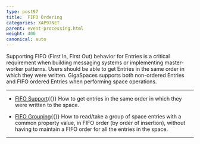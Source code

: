 ```yaml
---
type: post97
title:  FIFO Ordering
categories: XAP97NET
parent: event-processing.html
weight: 400
canonical: auto
---
```


Supporting FIFO (First In, First Out) behavior for Entries is a critical requirement when building messaging systems or implementing master-worker patterns. Users should be able to get Entries in the same order in which they were written. GigaSpaces supports both non-ordered Entries and FIFO ordered Entries when performing space operations.



<hr/>

- [FIFO Support](./fifo-support.html){{<wbr>}}
How to get entries in the same order in which they were written to the space.

- [FIFO Grouping](./fifo-grouping.html){{<wbr>}}
How to read/take a group of space entries with a common property value, in FIFO order (by order of insertion), without having to maintain a FIFO order for all the entries in the space.
<hr/>


